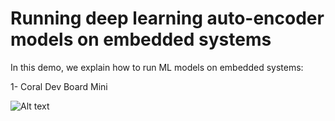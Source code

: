 # Running deep learning auto-encoder models on embedded systems

In this demo, we explain how to run ML models on embedded systems:      

1- Coral Dev Board Mini   

![Alt text](Coral_mini_text.png)
